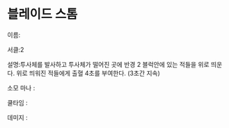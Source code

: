 # 블레이드 스톰

이름:

서클:2

설명:투사체를 발사하고 투사체가 떨어진 곳에 반경 2 블럭안에 있는 적들을 위로 띄운다. 위로 띄워진 적들에게 출혈 4초를 부여한다. (3초간 지속)

소모 마나 :

쿨타임 :

데미지 :